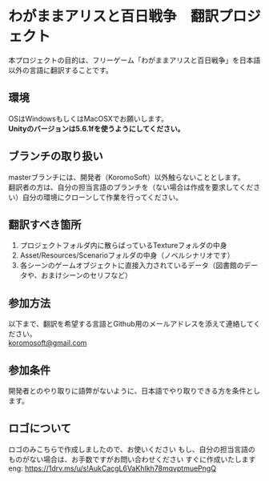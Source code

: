 # わがままアリスと百日戦争　翻訳プロジェクト

本プロジェクトの目的は、フリーゲーム「わがままアリスと百日戦争」を日本語以外の言語に翻訳することです。

## 環境
OSはWindowsもしくはMacOSXでお願いします。  
**Unityのバージョンは5.6.1fを使うようにしてください。**

## ブランチの取り扱い
masterブランチには、開発者（KoromoSoft）以外触らないこととします。  
翻訳者の方は、自分の担当言語のブランチを（ない場合は作成を要求してください）自分の環境にクローンして作業を行ってください。

## 翻訳すべき箇所
1. プロジェクトフォルダ内に散らばっているTextureフォルダの中身
2. Asset/Resources/Scenarioフォルダの中身（ノベルシナリオです）
3. 各シーンのゲームオブジェクトに直接入力されているデータ（図書館のデータや、おまけシーンのセリフなど）

## 参加方法
以下まで、翻訳を希望する言語とGithub用のメールアドレスを添えて連絡してください。  
koromosoft@gmail.com  

## 参加条件
開発者とのやり取りに語弊がないように、日本語でやり取りできる方を条件とします。

## ロゴについて
ロゴのみこちらで作成しましたので、お使いください
もし、自分の担当言語のものがない場合は、お手数ですがお問い合わせください
すぐに作成いたします
eng: https://1drv.ms/u/s!AukCacgL6VaKhIkh78mqvptmuePngQ
